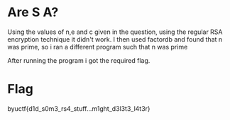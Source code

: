 # Are S A?

Using the values of n,e and c given in the question, using the regular RSA encryption technique it didn't work. I then used factordb and found that n was prime, so i ran a different program such that n was prime

After running the program i got the required flag.

  # Flag

  byuctf{d1d_s0m3_rs4_stuff...m1ght_d3l3t3_l4t3r}
